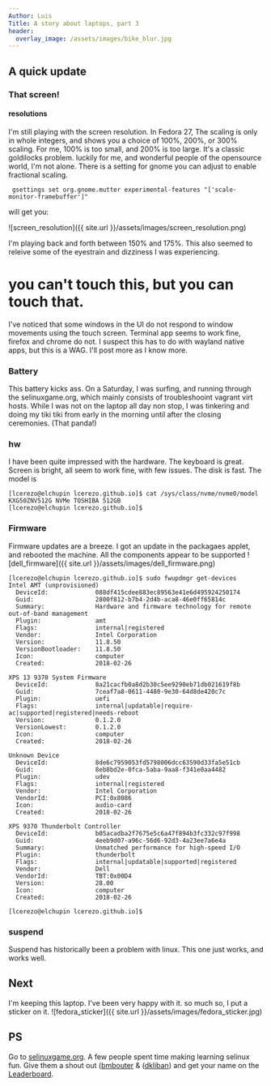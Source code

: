 ```yaml
---
Author: Luis
Title: A story about laptops, part 3
header:
  overlay_image: /assets/images/bike_blur.jpg
---
```



## A quick update

### That screen!
#### resolutions

I'm still playing with the screen resolution. In Fedora 27, The scaling is only in whole integers, and shows you a choice of 100%, 200%, or 300% scaling. For me, 100% is too small, and 200% is too large. It's a classic goldilocks problem. luckily for me, and wonderful people of the opensource world, I'm not alone. There is a setting for gnome you can adjust to enable fractional scaling.

` gsettings set org.gnome.mutter experimental-features "['scale-monitor-framebuffer']"`

will get you:

![screen_resolution]({{ site.url }}/assets/images/screen_resolution.png)

I'm playing back and forth between 150% and 175%. This also seemed to releive some of the eyestrain and dizziness I was experiencing.

# you can't touch this, but you can touch that.

I've noticed that some windows in the UI do not respond to window movements using the touch screen. Terminal app seems to work fine, firefox and chrome do not. I suspect this has to do with wayland native apps, but this is a WAG. I'll post more as I know more.

### Battery

This battery kicks ass. On a Saturday, I was surfing, and running through the selinuxgame.org, which mainly consists of troubleshooint vagrant virt hosts. While I was not on the laptop all day non stop, I was tinkering and doing my tiki tiki from early in the morning until after the closing ceremonies. (That panda!)

### hw

I have been quite impressed with the hardware. The keyboard is great. Screen is bright, all seem to work fine, with few issues. The disk is fast. The model is
```
[lcerezo@elchupin lcerezo.github.io]$ cat /sys/class/nvme/nvme0/model
KXG50ZNV512G NVMe TOSHIBA 512GB         
[lcerezo@elchupin lcerezo.github.io]$
```

### Firmware

Firmware updates are a breeze. I got an update in the packagaes applet, and rebooted the machine. All the components appear to be supported
![dell_firmware]({{ site.url }}/assets/images/dell_firmware.png)

```
[lcerezo@elchupin lcerezo.github.io]$ sudo fwupdmgr get-devices
Intel AMT (unprovisioned)
  DeviceId:             088df415cdee883ec89563e41e6d495924250174
  Guid:                 2800f812-b7b4-2d4b-aca8-46e0ff65814c
  Summary:              Hardware and firmware technology for remote out-of-band management
  Plugin:               amt
  Flags:                internal|registered
  Vendor:               Intel Corporation
  Version:              11.8.50
  VersionBootloader:    11.8.50
  Icon:                 computer
  Created:              2018-02-26

XPS 13 9370 System Firmware
  DeviceId:             8a21cacfb0a8d2b30c5ee9290eb71db021619f8b
  Guid:                 7ceaf7a8-0611-4480-9e30-64d8de420c7c
  Plugin:               uefi
  Flags:                internal|updatable|require-ac|supported|registered|needs-reboot
  Version:              0.1.2.0
  VersionLowest:        0.1.2.0
  Icon:                 computer
  Created:              2018-02-26

Unknown Device
  DeviceId:             8de6c7959053fd5798006dcc63590d33fa5e51cb
  Guid:                 8eb8bd2e-0fca-5aba-9aa8-f341e0aa4482
  Plugin:               udev
  Flags:                internal|registered
  Vendor:               Intel Corporation
  VendorId:             PCI:0x8086
  Icon:                 audio-card
  Created:              2018-02-26

XPS 9370 Thunderbolt Controller
  DeviceId:             b05acadba2f7675e5c6a47f894b3fc332c97f998
  Guid:                 4eeb9d07-a96c-56d6-92d3-4a23ee7a6e4a
  Summary:              Unmatched performance for high-speed I/O
  Plugin:               thunderbolt
  Flags:                internal|updatable|supported|registered
  Vendor:               Dell
  VendorId:             TBT:0x00D4
  Version:              28.00
  Icon:                 computer
  Created:              2018-02-26

[lcerezo@elchupin lcerezo.github.io]$
```

### suspend
Suspend has historically been a problem with linux. This one just works, and works well.


## Next

I'm keeping this laptop. I've been very happy with it. so much so, I put a sticker on it.
![fedora_sticker]({{ site.url }}/assets/images/fedora_sticker.jpg)

## PS

Go to [selinuxgame.org](http://selinugame.org). A few people spent time making learning selinux fun. Give them a shout out ([bmbouter](https://twitter.com/bmbouter) & ([dkliban](https://twitter.com/dkliban)) and get your name on the [Leaderboard](http://selinuxgame.org/leaderboard/). 

